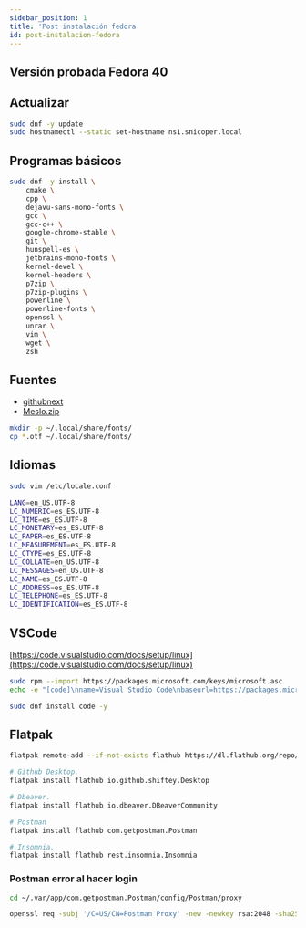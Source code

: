 ```yaml
---
sidebar_position: 1
title: 'Post instalación fedora'
id: post-instalacion-fedora
---
```


## Versión probada Fedora 40

## Actualizar

```bash
sudo dnf -y update
sudo hostnamectl --static set-hostname ns1.snicoper.local
```

## Programas básicos

```bash
sudo dnf -y install \
    cmake \
    cpp \
    dejavu-sans-mono-fonts \
    gcc \
    gcc-c++ \
    google-chrome-stable \
    git \
    hunspell-es \
    jetbrains-mono-fonts \
    kernel-devel \
    kernel-headers \
    p7zip \
    p7zip-plugins \
    powerline \
    powerline-fonts \
    openssl \
    unrar \
    vim \
    wget \
    zsh
```

## Fuentes

- [githubnext](https://monaspace.githubnext.com/)
- [Meslo.zip](https://github.com/ryanoasis/nerd-fonts/releases/download/v2.0.0/Meslo.zip)

```bash
mkdir -p ~/.local/share/fonts/
cp *.otf ~/.local/share/fonts/
```

## Idiomas

```bash
sudo vim /etc/locale.conf
```

```bash
LANG=en_US.UTF-8
LC_NUMERIC=es_ES.UTF-8
LC_TIME=es_ES.UTF-8
LC_MONETARY=es_ES.UTF-8
LC_PAPER=es_ES.UTF-8
LC_MEASUREMENT=es_ES.UTF-8
LC_CTYPE=es_ES.UTF-8
LC_COLLATE=en_US.UTF-8
LC_MESSAGES=en_US.UTF-8
LC_NAME=es_ES.UTF-8
LC_ADDRESS=es_ES.UTF-8
LC_TELEPHONE=es_ES.UTF-8
LC_IDENTIFICATION=es_ES.UTF-8
```

## VSCode

[https://code.visualstudio.com/docs/setup/linux](https://code.visualstudio.com/docs/setup/linux)

```bash
sudo rpm --import https://packages.microsoft.com/keys/microsoft.asc
echo -e "[code]\nname=Visual Studio Code\nbaseurl=https://packages.microsoft.com/yumrepos/vscode\nenabled=1\ngpgcheck=1\ngpgkey=https://packages.microsoft.com/keys/microsoft.asc" | sudo tee /etc/yum.repos.d/vscode.repo > /dev/null

sudo dnf install code -y
```

## Flatpak

```bash
flatpak remote-add --if-not-exists flathub https://dl.flathub.org/repo/flathub.flatpakrepo

# Github Desktop.
flatpak install flathub io.github.shiftey.Desktop

# Dbeaver.
flatpak install flathub io.dbeaver.DBeaverCommunity

# Postman
flatpak install flathub com.getpostman.Postman

# Insomnia.
flatpak install flathub rest.insomnia.Insomnia
```

### Postman error al hacer login

```bash
cd ~/.var/app/com.getpostman.Postman/config/Postman/proxy

openssl req -subj '/C=US/CN=Postman Proxy' -new -newkey rsa:2048 -sha256 -days 365 -nodes -x509 -keyout postman-proxy-ca.key -out postman-proxy-ca.crt
```
